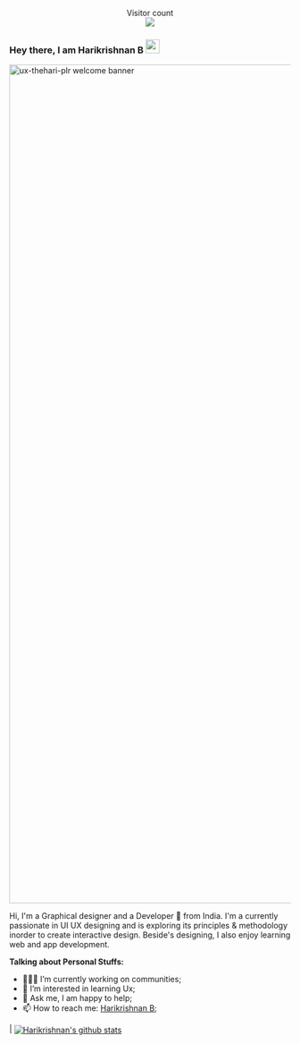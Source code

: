 
<p align="center"> 
  Visitor count<br>
  <img src="https://profile-counter.glitch.me/sagar-viradiya/count.svg" />
</p>

### Hey there, I am Harikrishnan B <img src="https://media.giphy.com/media/hvRJCLFzcasrR4ia7z/giphy.gif" width="25px"> 

<img width="1500" alt="ux-thehari-plr welcome banner" src="https://user-images.githubusercontent.com/72938167/196025441-68ee8554-c266-4d2a-8f93-e350d6b77b7b.png">

Hi, I'm a Graphical designer and a Developer 🚀 from India. I'm a currently passionate in UI UX designing and is exploring its principles & methodology inorder to create interactive design. Beside's designing, I also enjoy learning web and app development.


  
**Talking about Personal Stuffs:**

- 👨🏽‍💻 I’m currently working on communities;
- 🌱 I’m interested in learning Ux; 
- 💬 Ask me, I am happy to help;
- 📫 How to reach me: [Harikrishnan B](https://www.linkedin.com/in/harikrishnan-b-52229618b);


| <a href="https://github.com/ux-the-hari/github-readme-stats"><img align="center" src="https://github-readme-stats.vercel.app/api?username=ux-thehari-plr&show_icons=true&include_all_commits=true&theme=buefy&hide_border=true" alt="Harikrishnan's github stats" /></a> 
